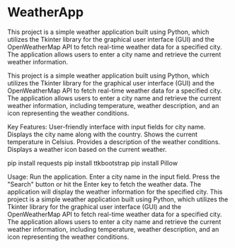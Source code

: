 # WeatherApp
This project is a simple weather application built using Python, which utilizes the Tkinter library for the graphical user interface (GUI) and the OpenWeatherMap API to fetch real-time weather data for a specified city. The application allows users to enter a city name and retrieve the current weather information.

This project is a simple weather application built using Python, which utilizes the Tkinter library for the graphical user interface (GUI) and the OpenWeatherMap API to fetch real-time weather data for a specified city. The application allows users to enter a city name and retrieve the current weather information, including temperature, weather description, and an icon representing the weather conditions.

Key Features:
User-friendly interface with input fields for city name.
Displays the city name along with the country.
Shows the current temperature in Celsius.
Provides a description of the weather conditions.
Displays a weather icon based on the current weather.

pip install requests
pip install ttkbootstrap
pip install Pillow

Usage:
Run the application.
Enter a city name in the input field.
Press the "Search" button or hit the Enter key to fetch the weather data.
The application will display the weather information for the specified city. This project is a simple weather application built using Python, which utilizes the Tkinter library for the graphical user interface (GUI) and the OpenWeatherMap API to fetch real-time weather data for a specified city. The application allows users to enter a city name and retrieve the current weather information, including temperature, weather description, and an icon representing the weather conditions.
